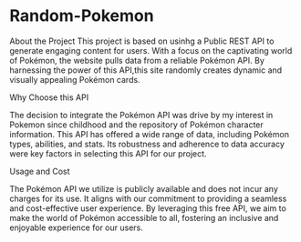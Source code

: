 # Random-Pokemon

About the Project
This project is based on usinhg a Public REST API to generate engaging content for users. With a focus on the captivating world of Pokémon, the website pulls data from a reliable Pokémon API. By harnessing the power of this API,this site randomly creates dynamic and visually appealing Pokémon cards.

Why Choose this API

The decision to integrate the Pokémon API was drive by my interest in Pokemon since childhood and the repository of Pokémon character information. This API has offered a wide range of data, including Pokémon types, abilities, and stats. Its robustness and adherence to data accuracy were key factors in selecting this API for our project.

Usage and Cost

The Pokémon API we utilize is publicly available and does not incur any charges for its use. It aligns with our commitment to providing a seamless and cost-effective user experience. By leveraging this free API, we aim to make the world of Pokémon accessible to all, fostering an inclusive and enjoyable experience for our users.
